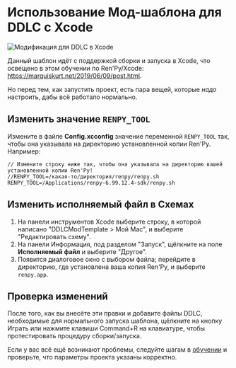 # Использование Мод-шаблона для DDLC с Xcode

![Модификация для DDLC в Xcode](https://marquiskurt.net/images/covers/2019-06-09-cover.png)

Данный шаблон идёт с поддержкой сборки и запуска в Xcode, что освещено в этом обучении по Ren'Py/Xcode: https://marquiskurt.net/2019/06/09/post.html.

Но перед тем, как запустить проект, есть пара вещей, которые *надо* настроить, дабы всё работало нормально.

## Изменить значение `RENPY_TOOL`

Измените в файле **Config.xcconfig** значение переменной `RENPY_TOOL` так, чтобы она указывала на директорию установленной копии Ren'Py. Например:

```xcconfig
// Измените строку ниже так, чтобы она указывала на директорию вашей установленной копии Ren'Py!
//RENPY_TOOL=/какая-то/директория/renpy/renpy.sh
RENPY_TOOL=/Applications/renpy-6.99.12.4-sdk/renpy.sh
```

## Изменить исполняемый файл в Схемах

1. На панели инструментов Xcode выберите строку, в которой написано "DDLCModTemplate > Мой Mac", и выберите "Редактировать схему".
2. На панели Информация, под разделом "Запуск", щёлкните на поле **Исполняемый файл** и выберите "Другое".
3. Появится диалоговое окно с выбором файла; перейдите в директорию, где установлена ваша копия Ren'Py, и выберите `renpy.app`.

## Проверка изменений

После того, как вы внесёте эти правки и добавите файлы DDLC, необходимые для нормального запуска шаблона, щёлкните на кнопку Играть или нажмите клавиши Command+R на клавиатуре, чтобы протестировать процедуру сборки/запуска.

Если у вас всё ещё возникают проблемы, следуйте шагам в [обучении](https://marquiskurt.net/2019/06/09/post.html) и проверьте, что параметры проекта указаны корректно.

